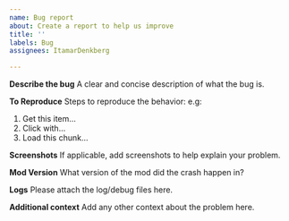 ```yaml
---
name: Bug report
about: Create a report to help us improve
title: ''
labels: Bug
assignees: ItamarDenkberg

---
```


**Describe the bug**
A clear and concise description of what the bug is.

**To Reproduce**
Steps to reproduce the behavior:
e.g:
1. Get this item...
2. Click with...
3. Load this chunk...

**Screenshots**
If applicable, add screenshots to help explain your problem.

**Mod Version**
 What version of the mod did the crash happen in?

**Logs**
Please attach the log/debug files here.

**Additional context**
Add any other context about the problem here.
